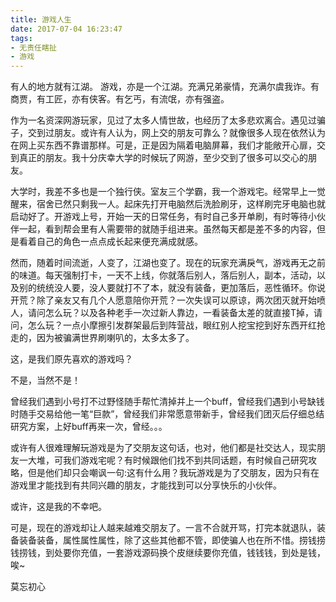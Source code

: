 ```yaml
---
title: 游戏人生
date: 2017-07-04 16:23:47
tags: 
- 无责任瞎扯
- 游戏
---
```

有人的地方就有江湖。
游戏，亦是一个江湖。充满兄弟豪情，充满尔虞我诈。有商贾，有工匠，亦有侠客。有乞丐，有流氓，亦有强盗。

作为一名资深网游玩家，见过了太多人情世故，也经历了太多悲欢离合。遇见过骗子，交到过朋友。或许有人认为，网上交的朋友可靠么？就像很多人现在依然认为在网上买东西不靠谱那样。可是，正是因为隔着电脑屏幕，我们才能敞开心扉，交到真正的朋友。我十分庆幸大学的时候玩了网游，至少交到了很多可以交心的朋友。

<!--more-->

大学时，我差不多也是一个独行侠。室友三个学霸，我一个游戏宅。经常早上一觉醒来，宿舍已然只剩我一人。起床先打开电脑然后洗脸刷牙，这样刷完牙电脑也就启动好了。开游戏上号，开始一天的日常任务，有时自己多开单刷，有时等待小伙伴一起，看到帮会里有人需要带的就随手组进来。虽然每天都是差不多的内容，但是看着自己的角色一点点成长起来便充满成就感。

然而，随着时间流逝，人变了，江湖也变了。现在的玩家充满戾气，游戏再无之前的味道。每天强制打卡，一天不上线，你就落后别人，落后别人，副本，活动，以及别的统统没人要，没人要就打不了本，就没有装备，更加落后，恶性循环。你说开荒？除了亲友又有几个人愿意陪你开荒？一次失误可以原谅，两次团灭就开始喷人，请问怎么玩？以及各种老手一次过新人靠边，一看装备太差的就直接T掉，请问，怎么玩？一点小摩擦引发群架最后到阵营战，眼红别人挖宝挖到好东西开红抢走的，因为被骗满世界刷喇叭的，太多太多了。

这，是我们原先喜欢的游戏吗？

不是，当然不是！

曾经我们遇到小号打不过野怪随手帮忙清掉并上一个buff，曾经我们遇到小号缺钱时随手交易给他一笔“巨款”，曾经我们非常愿意带新手，曾经我们团灭后仔细总结研究方案，上好buff再来一次，曾经。。。

或许有人很难理解玩游戏是为了交朋友这句话，也对，他们都是社交达人，现实朋友一大堆，可我们游戏宅呢？有时候跟他们找不到共同话题，有时候自己研究攻略，但是他们却只会嘲讽一句:这有什么用？我玩游戏是为了交朋友，因为只有在游戏里才能找到有共同兴趣的朋友，才能找到可以分享快乐的小伙伴。

或许，这是我的不幸吧。

可是，现在的游戏却让人越来越难交朋友了。一言不合就开骂，打完本就退队，装备装备装备，属性属性属性，除了这些其他都不管，即使骗人也在所不惜。捞钱捞钱捞钱，到处要你充值，一套游戏源码换个皮继续要你充值，钱钱钱，到处是钱，唉~

莫忘初心